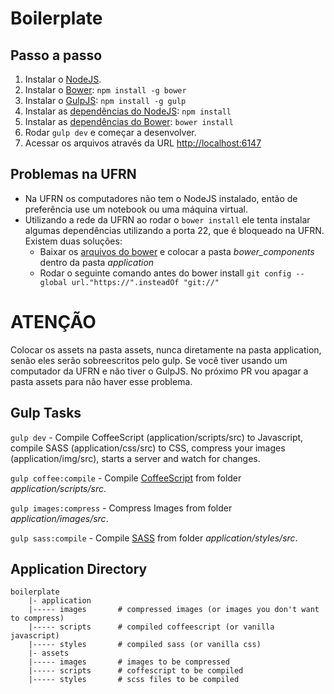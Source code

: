 # Boilerplate

## Passo a passo

1. Instalar o [NodeJS](http://nodejs.org).
2. Instalar o [Bower](http://bower.io): ```npm install -g bower```
3. Instalar o [GulpJS](http://gulpjs.com): ```npm install -g gulp```
4. Instalar as [dependências do NodeJS](https://github.com/istim/layout/blob/master/package.json): ```npm install```
5. Instalar as [dependências do Bower](https://github.com/istim/layout/blob/master/bower.json): ```bower install```
6. Rodar ```gulp dev``` e começar a desenvolver.
7. Acessar os arquivos através da URL [http://localhost:6147](http://localhost:6147)

## Problemas na UFRN

* Na UFRN os computadores não tem o NodeJS instalado, então de preferência use um notebook ou uma máquina virtual.
* Utilizando a rede da UFRN ao rodar o ```bower install``` ele tenta instalar algumas dependências utilizando a porta 22, que é bloqueado na UFRN. Existem duas soluções:
    * Baixar os [arquivos do bower](https://anonfiles.com/file/585c8570bf5db4a71ba828965a9ba9ea) e colocar a pasta *bower_components* dentro da pasta *application*
    * Rodar o seguinte comando antes do bower install ```git config --global url."https://".insteadOf "git://"```

# ATENÇÃO

Colocar os assets na pasta assets, nunca diretamente na pasta application, senão eles serão sobreescritos pelo gulp. Se você tiver usando um computador da UFRN e não tiver o GulpJS. No próximo PR vou apagar a pasta assets para não haver esse problema.


## Gulp Tasks

```gulp dev``` - Compile CoffeeScript (application/scripts/src) to Javascript, compile SASS (application/css/src) to CSS, compress your images (application/img/src), starts a server and watch for changes.

```gulp coffee:compile``` - Compile [CoffeeScript](http://coffeescript.org) from folder _application/scripts/src_.

```gulp images:compress``` - Compress Images from folder _application/images/src_.

```gulp sass:compile``` - Compile [SASS](http://sass-lang.com) from folder _application/styles/src_.

## Application Directory

```
boilerplate
    |- application
    |----- images       # compressed images (or images you don't want to compress)
    |----- scripts      # compiled coffeescript (or vanilla javascript)
    |----- styles       # compiled sass (or vanilla css)
    |- assets
    |----- images       # images to be compressed
    |----- scripts      # coffescript to be compiled
    |----- styles       # scss files to be compiled
```
